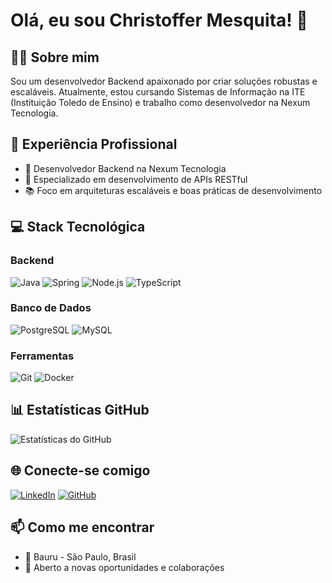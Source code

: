 # Olá, eu sou Christoffer Mesquita! 👋

## 👨‍💻 Sobre mim
Sou um desenvolvedor Backend apaixonado por criar soluções robustas e escaláveis. Atualmente, estou cursando Sistemas de Informação na ITE (Instituição Toledo de Ensino) e trabalho como desenvolvedor na Nexum Tecnologia.

## 🚀 Experiência Profissional
- 💼 Desenvolvedor Backend na Nexum Tecnologia
- 🔧 Especializado em desenvolvimento de APIs RESTful
- 📚 Foco em arquiteturas escaláveis e boas práticas de desenvolvimento

## 💻 Stack Tecnológica
### Backend
![Java](https://img.shields.io/badge/Java-ED8B00?style=for-the-badge&logo=openjdk&logoColor=white)
![Spring](https://img.shields.io/badge/Spring-6DB33F?style=for-the-badge&logo=spring&logoColor=white)
![Node.js](https://img.shields.io/badge/Node.js-43853D?style=for-the-badge&logo=node.js&logoColor=white)
![TypeScript](https://img.shields.io/badge/TypeScript-007ACC?style=for-the-badge&logo=typescript&logoColor=white)

### Banco de Dados
![PostgreSQL](https://img.shields.io/badge/PostgreSQL-316192?style=for-the-badge&logo=postgresql&logoColor=white)
![MySQL](https://img.shields.io/badge/MySQL-00000F?style=for-the-badge&logo=mysql&logoColor=white)

### Ferramentas
![Git](https://img.shields.io/badge/Git-E34F26?style=for-the-badge&logo=git&logoColor=white)
![Docker](https://img.shields.io/badge/Docker-2496ED?style=for-the-badge&logo=docker&logoColor=white)

## 📊 Estatísticas GitHub
![Estatísticas do GitHub](https://github-readme-stats.vercel.app/api?username=christoffermesquita&show_icons=true&theme=dracula&locale=pt-br)

## 🌐 Conecte-se comigo
[![LinkedIn](https://img.shields.io/badge/LinkedIn-0077B5?style=for-the-badge&logo=linkedin&logoColor=white)](https://www.linkedin.com/in/christoffermesquita)
[![GitHub](https://img.shields.io/badge/GitHub-100000?style=for-the-badge&logo=github&logoColor=white)](https://github.com/christoffermesquita)

## 📫 Como me encontrar
- 📍 Bauru - São Paulo, Brasil
- 💼 Aberto a novas oportunidades e colaborações
